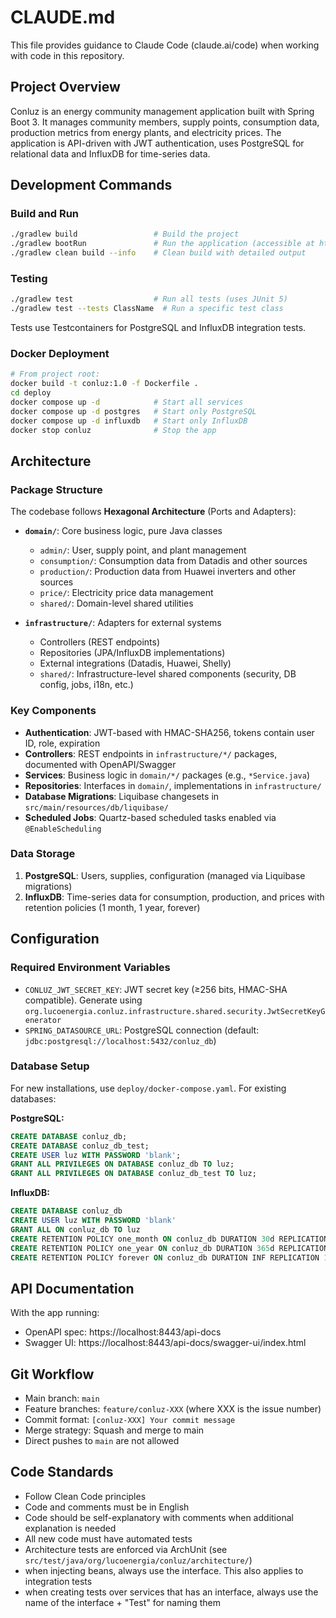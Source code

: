 # CLAUDE.md

This file provides guidance to Claude Code (claude.ai/code) when working with code in this repository.

## Project Overview

Conluz is an energy community management application built with Spring Boot 3. It manages community members, supply points, consumption data, production metrics from energy plants, and electricity prices. The application is API-driven with JWT authentication, uses PostgreSQL for relational data and InfluxDB for time-series data.

## Development Commands

### Build and Run
```bash
./gradlew build                 # Build the project
./gradlew bootRun               # Run the application (accessible at https://localhost:8443)
./gradlew clean build --info    # Clean build with detailed output
```

### Testing
```bash
./gradlew test                  # Run all tests (uses JUnit 5)
./gradlew test --tests ClassName  # Run a specific test class
```

Tests use Testcontainers for PostgreSQL and InfluxDB integration tests.

### Docker Deployment
```bash
# From project root:
docker build -t conluz:1.0 -f Dockerfile .
cd deploy
docker compose up -d            # Start all services
docker compose up -d postgres   # Start only PostgreSQL
docker compose up -d influxdb   # Start only InfluxDB
docker stop conluz              # Stop the app
```

## Architecture

### Package Structure

The codebase follows **Hexagonal Architecture** (Ports and Adapters):

- **`domain/`**: Core business logic, pure Java classes
  - `admin/`: User, supply point, and plant management
  - `consumption/`: Consumption data from Datadis and other sources
  - `production/`: Production data from Huawei inverters and other sources
  - `price/`: Electricity price data management
  - `shared/`: Domain-level shared utilities

- **`infrastructure/`**: Adapters for external systems
  - Controllers (REST endpoints)
  - Repositories (JPA/InfluxDB implementations)
  - External integrations (Datadis, Huawei, Shelly)
  - `shared/`: Infrastructure-level shared components (security, DB config, jobs, i18n, etc.)

### Key Components

- **Authentication**: JWT-based with HMAC-SHA256, tokens contain user ID, role, expiration
- **Controllers**: REST endpoints in `infrastructure/*/` packages, documented with OpenAPI/Swagger
- **Services**: Business logic in `domain/*/` packages (e.g., `*Service.java`)
- **Repositories**: Interfaces in `domain/`, implementations in `infrastructure/`
- **Database Migrations**: Liquibase changesets in `src/main/resources/db/liquibase/`
- **Scheduled Jobs**: Quartz-based scheduled tasks enabled via `@EnableScheduling`

### Data Storage

1. **PostgreSQL**: Users, supplies, configuration (managed via Liquibase migrations)
2. **InfluxDB**: Time-series data for consumption, production, and prices with retention policies (1 month, 1 year, forever)

## Configuration

### Required Environment Variables

- `CONLUZ_JWT_SECRET_KEY`: JWT secret key (≥256 bits, HMAC-SHA compatible). Generate using `org.lucoenergia.conluz.infrastructure.shared.security.JwtSecretKeyGenerator`
- `SPRING_DATASOURCE_URL`: PostgreSQL connection (default: `jdbc:postgresql://localhost:5432/conluz_db`)

### Database Setup

For new installations, use `deploy/docker-compose.yaml`. For existing databases:

**PostgreSQL:**
```sql
CREATE DATABASE conluz_db;
CREATE DATABASE conluz_db_test;
CREATE USER luz WITH PASSWORD 'blank';
GRANT ALL PRIVILEGES ON DATABASE conluz_db TO luz;
GRANT ALL PRIVILEGES ON DATABASE conluz_db_test TO luz;
```

**InfluxDB:**
```sql
CREATE DATABASE conluz_db
CREATE USER luz WITH PASSWORD 'blank'
GRANT ALL ON conluz_db TO luz
CREATE RETENTION POLICY one_month ON conluz_db DURATION 30d REPLICATION 1
CREATE RETENTION POLICY one_year ON conluz_db DURATION 365d REPLICATION 1
CREATE RETENTION POLICY forever ON conluz_db DURATION INF REPLICATION 1 DEFAULT
```

## API Documentation

With the app running:
- OpenAPI spec: https://localhost:8443/api-docs
- Swagger UI: https://localhost:8443/api-docs/swagger-ui/index.html

## Git Workflow

- Main branch: `main`
- Feature branches: `feature/conluz-XXX` (where XXX is the issue number)
- Commit format: `[conluz-XXX] Your commit message`
- Merge strategy: Squash and merge to main
- Direct pushes to `main` are not allowed

## Code Standards

- Follow Clean Code principles
- Code and comments must be in English
- Code should be self-explanatory with comments when additional explanation is needed
- All new code must have automated tests
- Architecture tests are enforced via ArchUnit (see `src/test/java/org/lucoenergia/conluz/architecture/`)
- when injecting beans, always use the interface. This also applies to integration tests
- when creating tests over services that has an interface, always use the name of the interface + "Test" for naming them